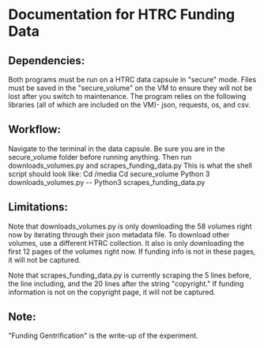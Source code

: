 # Documentation for HTRC Funding Data 

## Dependencies: 

Both programs must be run on a HTRC data capsule in "secure" mode. Files must be saved in the "secure_volume" on the VM to ensure they will not be lost
after you switch to maintenance. 
The program relies on the following libraries (all of which are included on the VM)- json, requests, os, and csv. 

## Workflow:

Navigate to the terminal in the data capsule. Be sure you are in the secure_volume folder before running anything. Then run downloads_volumes.py and scrapes_funding_data.py
This is what the shell script should look like: 
Cd /media 
Cd secure_volume
Python 3 downloads_volumes.py --
Python3 scrapes_funding_data.py 

## Limitations:

Note that downloads_volumes.py is only downloading the 58 volumes right now by iterating through their json metadata file. To download other volumes, use
a different HTRC collection. It also is only downloading the first 12 pages of the volumes right now. If funding info is not in these pages, it will not
be captured.

Note that scrapes_funding_data.py is currently scraping the 5 lines before, the line including, and the 20 lines after the string "copyright." If funding
information is not on the copyright page, it will not be captured. 


## Note:

"Funding Gentrification" is the write-up of the experiment. 
